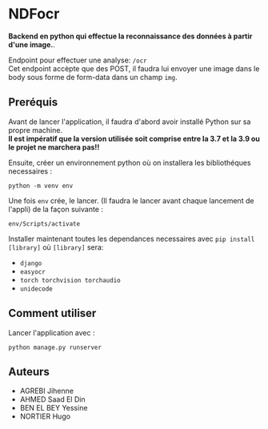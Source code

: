# NDFocr 

**Backend en python qui effectue la reconnaissance des données à partir d'une image.**. 
 
Endpoint pour effectuer une analyse: ``/ocr``  
Cet endpoint accèpte que des POST, il faudra lui envoyer une image dans le body sous forme de form-data dans un champ ``img``.

## Preréquis

Avant de lancer l'application, il faudra d'abord avoir installé Python sur sa propre machine.  
**Il est impératif que la version utilisée soit comprise entre la 3.7 et la 3.9 ou le projet ne marchera pas!!**

Ensuite, créer un environnement python où on installera les bibliothéques necessaires :

```
python -m venv env
```

Une fois ``env`` crée, le lancer. (Il faudra le lancer avant chaque lancement de l'appli) de la façon suivante : 
```
env/Scripts/activate 
``` 

Installer maintenant toutes les dependances necessaires avec ``pip install [library]`` où ``[library]`` sera:

*  ``django``
*  ``easyocr``
*  ``torch torchvision torchaudio``
*  ``unidecode``


## Comment utiliser

Lancer l'application avec : 
```
python manage.py runserver  
```

## Auteurs

* AGREBI Jihenne
* AHMED Saad El Din
* BEN EL BEY Yessine
* NORTIER Hugo
